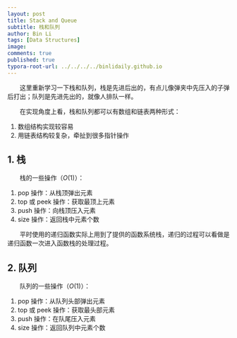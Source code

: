 ```yaml
---
layout: post
title: Stack and Queue
subtitle: 栈和队列
author: Bin Li
tags: [Data Structures]
image: 
comments: true
published: true
typora-root-url: ../../../../binlidaily.github.io
---
```


　　这里重新学习一下栈和队列，栈是先进后出的，有点儿像弹夹中先压入的子弹后打出；队列是先进先出的，就像人排队一样。

　　在实现角度上看，栈和队列都可以有数组和链表两种形式：
1. 数组结构实现较容易
2. 用链表结构较复杂，牵扯到很多指针操作

## 1. 栈
　　栈的一些操作（$O(1)$）：
1. pop 操作：从栈顶弹出元素
2. top 或 peek 操作：获取最顶上元素
3. push 操作：向栈顶压入元素
4. size 操作：返回栈中元素个数

　　平时使用的递归函数实际上用到了提供的函数系统栈，递归的过程可以看做是递归函数一次进入函数栈的处理过程。

##  2. 队列
　　队列的一些操作（$O(1)$）：
1. pop 操作：从队列头部弹出元素
2. top 或 peek 操作：获取最头部元素
3. push 操作：在队尾压入元素
4. size 操作：返回队列中元素个数